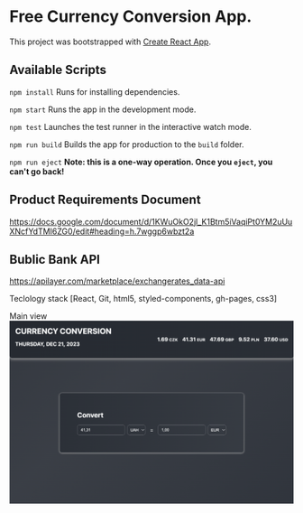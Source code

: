 # Free Currency Conversion App.

This project was bootstrapped with [Create React App](https://github.com/facebook/create-react-app).

## Available Scripts

`npm install`
Runs  for installing dependencies.

`npm start`
Runs the app in the development mode.

`npm test`
Launches the test runner in the interactive watch mode.

`npm run build`
Builds the app for production to the `build` folder.

`npm run eject`
**Note: this is a one-way operation. Once you `eject`, you can't go back!**


## Product Requirements Document
https://docs.google.com/document/d/1KWuOkO2jl_K1Btm5iVaqiPt0YM2uUuXNcfYdTMI6ZG0/edit#heading=h.7wggp6wbzt2a

## Bublic Bank API
https://apilayer.com/marketplace/exchangerates_data-api

Teclology stack [React, Git, html5, styled-components, gh-pages, css3]

Main view
![Main view](https://github.com/darynakarmazin/currency-converter/raw/main/src/images/img-1.png)
